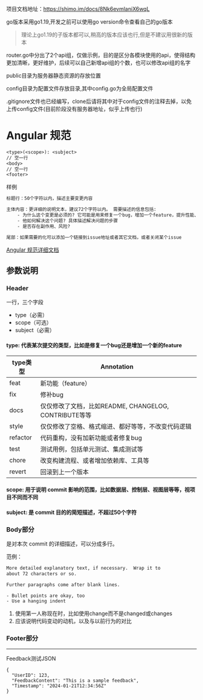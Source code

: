 项目文档地址：https://shimo.im/docs/8Nk6evmlaniX6wqL

go版本采用go1.19,开发之前可以使用go version命令查看自己的go版本

> 理论上go1.19的子版本都可以,稍高的版本应该也行,但是不建议用很新的版本

router.go中分出了2个api组，仅做示例，目的是区分各模块使用的api，使得结构更加清晰，更好维护，后续可以自己新增api组的个数，也可以修改api组的名字

public目录为服务器静态资源的存放位置

config目录为配置文件存放目录,其中config.go为全局配置文件

.gitignore文件也已经编写，clone后请将其中对于config文件的注释去掉，以免上传config文件(目前阶段没有服务器地址，似乎上传也行)


# Angular 规范

```txt
<type>(<scope>): <subject>
// 空一行
<body>
// 空一行
<footer>
```

样例

```txt
标题行：50个字符以内，描述主要变更内容

主体内容：更详细的说明文本，建议72个字符以内。 需要描述的信息包括: 
    - 为什么这个变更是必须的? 它可能是用来修复一个bug，增加一个feature，提升性能、可靠性、稳定性等等
    - 他如何解决这个问题? 具体描述解决问题的步骤
    - 是否存在副作用、风险? 

尾部：如果需要的化可以添加一个链接到issue地址或者其它文档，或者关闭某个issue
```

[Angular 规范详细文档](https://docs.google.com/document/d/1QrDFcIiPjSLDn3EL15IJygNPiHORgU1_OOAqWjiDU5Y)

## 参数说明

### Header

一行，三个字段

- type（必需）
- scope（可选）
- subject（必需）

#### type: 代表某次提交的类型，比如是修复一个bug还是增加一个新的feature

| type类型 | Annotation |
|--|--|
| feat	 | 新功能（feature） |
| fix	 | 修补bug |
| docs	 | 仅仅修改了文档，比如README, CHANGELOG, CONTRIBUTE等等 |
| style	 | 仅仅修改了空格、格式缩进、都好等等，不改变代码逻辑 |
| refactor | 代码重构，没有加新功能或者修复bug |
| test	 | 测试用例，包括单元测试、集成测试等 |
| chore	 | 改变构建流程、或者增加依赖库、工具等 |
| revert | 回滚到上一个版本 |

#### scope: 用于说明 commit 影响的范围，比如数据层、控制层、视图层等等，视项目不同而不同

#### subject: 是 commit 目的的简短描述，不超过50个字符

### Body部分

是对本次 commit 的详细描述，可以分成多行。

范例：

```txt
More detailed explanatory text, if necessary.  Wrap it to 
about 72 characters or so. 

Further paragraphs come after blank lines.

- Bullet points are okay, too
- Use a hanging indent
```

1. 使用第一人称现在时，比如使用change而不是changed或changes
2. 应该说明代码变动的动机，以及与以前行为的对比

### Footer部分

----

Feedback测试JSON
```
{
  "UserID": 123,
  "FeedbackContent": "This is a sample feedback",
  "Timestamp": "2024-01-21T12:34:56Z"
}
```